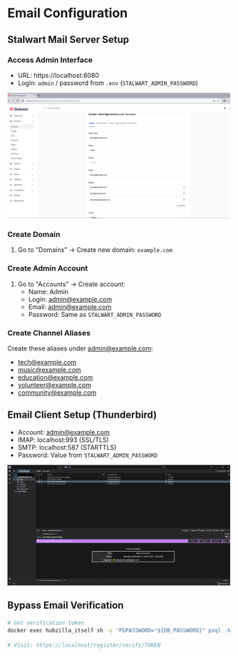 # Email Configuration

## Stalwart Mail Server Setup

### Access Admin Interface
- URL: https://localhost:8080
- Login: `admin` / password from `.env` (`STALWART_ADMIN_PASSWORD`)

[<img src="Stalwart.png" width="500" alt="Stalwart Mail Server Web Interface"/>](Stalwart.png)

### Create Domain
1. Go to "Domains" → Create new domain: `example.com`

### Create Admin Account
1. Go to "Accounts" → Create account:
   - Name: Admin
   - Login: admin@example.com
   - Email: admin@example.com
   - Password: Same as `STALWART_ADMIN_PASSWORD`

### Create Channel Aliases
Create these aliases under admin@example.com:
- tech@example.com
- music@example.com
- education@example.com
- volunteer@example.com
- community@example.com

## Email Client Setup (Thunderbird)
- Account: admin@example.com
- IMAP: localhost:993 (SSL/TLS)
- SMTP: localhost:587 (STARTTLS)
- Password: Value from `STALWART_ADMIN_PASSWORD`

[<img src="Thunderbird.png" width="500" alt="Thunderbird Email Client with Email Aliases"/>](Thunderbird.png)

## Bypass Email Verification
```bash
# Get verification token
docker exec hubzilla_itself sh -c 'PGPASSWORD="${DB_PASSWORD}" psql -h "${DB_HOST}" -p "${DB_PORT}" -U "${DB_USER}" -d "${DB_NAME}" -c "SELECT reg_hash FROM register WHERE reg_email='\''your-email@example.com'\'';"'

# Visit: https://localhost/register/verify/TOKEN
```
